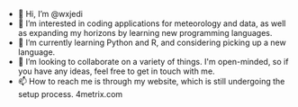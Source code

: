 - 👋 Hi, I’m @wxjedi
- 👀 I’m interested in coding applications for meteorology and data, as well as expanding my horizons by learning new programming languages.
- 🌱 I’m currently learning Python and R, and considering picking up a new language.
- 💞️ I’m looking to collaborate on a variety of things. I'm open-minded, so if you have any ideas, feel free to get in touch with me.
- 📫 How to reach me is through my website, which is still undergoing the setup process. 4metrix.com

<!---
wxjedi/wxjedi is a ✨ special ✨ repository because its `README.md` (this file) appears on your GitHub profile.
You can click the Preview link to take a look at your changes.
--->
